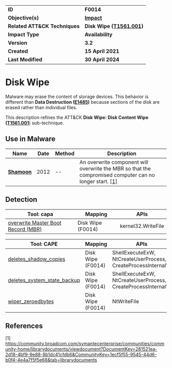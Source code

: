 <table>
<tr>
<td><b>ID</b></td>
<td><b>F0014</b></td>
</tr>
<tr>
<td><b>Objective(s)</b></td>
<td><b><a href="../impact">Impact</a></b></td>
</tr>
<tr>
<td><b>Related ATT&CK Techniques</b></td>
<td><b>Disk Wipe (<a href="https://attack.mitre.org/techniques/T1561/001">T1561.001</a>)</b></td>
</tr>
<tr>
<td><b>Impact Type</b></td>
<td><b>Availability</b></td>
</tr>
<tr>
<td><b>Version</b></td>
<td><b>3.2</b></td>
</tr>
<tr>
<td><b>Created</b></td>
<td><b>15 April 2021</b></td>
</tr>
<tr>
<td><b>Last Modified</b></td>
<td><b>30 April 2024</b></td>
</tr>
</table>

# Disk Wipe

Malware may erase the content of storage devices. This behavior is different than **Data Destruction ([E1485](../impact/data-destruction.md))** because sections of the disk are erased rather than individual files.

This description refines the ATT&CK **Disk Wipe: Disk Content Wipe ([T1561.001](https://attack.mitre.org/techniques/T1561/001/)**) sub-technique.

## Use in Malware

|Name|Date|Method|Description|
|---|---|---|---|
|[**Shamoon**](../xample-malware/shamoon.md)|2012|--|An overwrite component will overwrite the MBR so that the compromised computer can no longer start. [[1]](#1)|

## Detection

|Tool: capa|Mapping|APIs|
|---|---|---|
|[overwrite Master Boot Record (MBR)](https://github.com/mandiant/capa-rules/blob/master/impact/wipe-disk/wipe-mbr/overwrite-master-boot-record-mbr.yml)|Disk Wipe (F0014)|kernel32.WriteFile|

|Tool: CAPE|Mapping|APIs|
|---|---|---|
|[deletes_shadow_copies](https://github.com/CAPESandbox/community/tree/master/modules/signatures/windows/deletes_shadow_copies.py)|Disk Wipe (F0014)|ShellExecuteExW, NtCreateUserProcess, CreateProcessInternalW|
|[deletes_system_state_backup](https://github.com/CAPESandbox/community/tree/master/modules/signatures/windows/deletes_system_state_backup.py)|Disk Wipe (F0014)|ShellExecuteExW, NtCreateUserProcess, CreateProcessInternalW|
|[wiper_zeroedbytes](https://github.com/CAPESandbox/community/tree/master/modules/signatures/windows/wiper_zeroedbytes.py)|Disk Wipe (F0014)|NtWriteFile|

## References

<a name="1">[1]</a> https://community.broadcom.com/symantecenterprise/communities/community-home/librarydocuments/viewdocument?DocumentKey=281521ea-2d18-4bf9-9e88-8b1dc41cfdb6&CommunityKey=1ecf5f55-9545-44d6-b0f4-4e4a7f5f5e68&tab=librarydocuments

